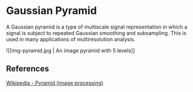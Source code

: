# Gaussian Pyramid

A Gaussian pyramid is a type of multiscale signal representation in which a signal is subject to repeated Gaussian smoothing and subsampling. This is used in many applications of multiresolution analysis.

![[img-pyramid.jpg | An image pyramid with 5 levels]]

## References

[Wikipedia - Pyramid (image processing)](https://en.wikipedia.org/wiki/Pyramid_(image_processing)#:~:text=In%20a%20Gaussian%20pyramid%2C%20subsequent,used%20especially%20in%20texture%20synthesis.)
